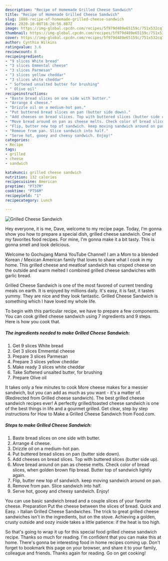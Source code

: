 ```yaml
---
description: "Recipe of Homemade Grilled Cheese Sandwich"
title: "Recipe of Homemade Grilled Cheese Sandwich"
slug: 1888-recipe-of-homemade-grilled-cheese-sandwich
date: 2020-10-08T16:20:56.887Z
image: https://img-global.cpcdn.com/recipes/5f979d489e65159c/751x532cq70/grilled-cheese-sandwich-recipe-main-photo.jpg
thumbnail: https://img-global.cpcdn.com/recipes/5f979d489e65159c/751x532cq70/grilled-cheese-sandwich-recipe-main-photo.jpg
cover: https://img-global.cpcdn.com/recipes/5f979d489e65159c/751x532cq70/grilled-cheese-sandwich-recipe-main-photo.jpg
author: Cynthia Wilkins
ratingvalue: 3.6
reviewcount: 8
recipeingredient:
- "9 slices White bread"
- "3 slices Emmental cheese"
- "3 slices Parmesan"
- "3 slices yellow cheddar"
- "3 slices white cheddar"
- " Softened unsalted butter for brushing"
- " Olive oil"
recipeinstructions:
- "Baste bread slices on one side with butter."
- "Arrange 4 cheese."
- "Drizzle oil on a medium-hot pan."
- "Put buttered bread slices on pan (butter side down)."
- "Add cheeses on bread slices. Top with buttered slices (butter side up)."
- "Move bread around on pan as cheese melts. Check color of bread slices, when golden brown flip bread. Butter top of sandwich lightly again."
- "Flip, butter new top of sandwich. keep moving sandwich around on pan."
- "Remove from pan. Slice sandwich into half."
- "Serve hot, gooey and cheesy sandwich. Enjoy!"
categories:
- Recipe
tags:
- grilled
- cheese
- sandwich

katakunci: grilled cheese sandwich 
nutrition: 132 calories
recipecuisine: American
preptime: "PT37M"
cooktime: "PT56M"
recipeyield: "1"
recipecategory: Lunch

---
```



![Grilled Cheese Sandwich](https://img-global.cpcdn.com/recipes/5f979d489e65159c/751x532cq70/grilled-cheese-sandwich-recipe-main-photo.jpg)

Hey everyone, it is me, Dave, welcome to my recipe page. Today, I'm gonna show you how to prepare a special dish, grilled cheese sandwich. One of my favorites food recipes. For mine, I'm gonna make it a bit tasty. This is gonna smell and look delicious.

Welcome to Gochujang Mamá YouTube Channel! I am a Mom to a blended Korean / Mexican American family that loves to share what I cook in my home. This grilled cheese and meatloaf sandwich has crisped cheese on the outside and warm melted I combined grilled cheese sandwiches with garlic bread.

Grilled Cheese Sandwich is one of the most favored of current trending meals on earth. It is enjoyed by millions daily. It's easy, it is fast, it tastes yummy. They are nice and they look fantastic. Grilled Cheese Sandwich is something which I have loved my whole life.


To begin with this particular recipe, we have to prepare a few components. You can cook grilled cheese sandwich using 7 ingredients and 9 steps. Here is how you cook that.

<!--inarticleads1-->

##### The ingredients needed to make Grilled Cheese Sandwich:

1. Get 9 slices White bread
1. Get 3 slices Emmental cheese
1. Prepare 3 slices Parmesan
1. Prepare 3 slices yellow cheddar
1. Make ready 3 slices white cheddar
1. Take  Softened unsalted butter, for brushing
1. Prepare  Olive oil


It takes only a few minutes to cook More cheese makes for a messier sandwich, but you can add as much as you want - it&#39;s a matter of. (Redirected from Grilled cheese sandwich). The best grilled cheese sandwich recipes ever! A perfectly grilled/toasted cheese sandwich is one of the best things in life and a gourmet grilled. Get clear, step by step instructions for How to Make a Grilled Cheese Sandwich from Food.com. 

<!--inarticleads2-->

##### Steps to make Grilled Cheese Sandwich:

1. Baste bread slices on one side with butter.
1. Arrange 4 cheese.
1. Drizzle oil on a medium-hot pan.
1. Put buttered bread slices on pan (butter side down).
1. Add cheeses on bread slices. Top with buttered slices (butter side up).
1. Move bread around on pan as cheese melts. Check color of bread slices, when golden brown flip bread. Butter top of sandwich lightly again.
1. Flip, butter new top of sandwich. keep moving sandwich around on pan.
1. Remove from pan. Slice sandwich into half.
1. Serve hot, gooey and cheesy sandwich. Enjoy!


You can use basic sandwich bread and a couple slices of your favorite cheese. Preparation Put the cheese between the slices of bread. Quick and Easy. › Italian Grilled Cheese Sandwiches. The trick to great grilled cheese sandwiches isn&#39;t in the ingredients, but on the stove. Achieving a golden, crusty outside and oozy inside takes a little patience: if the heat is too high. 

So that's going to wrap it up for this special food grilled cheese sandwich recipe. Thanks so much for reading. I'm confident that you can make this at home. There's gonna be interesting food in home recipes coming up. Don't forget to bookmark this page on your browser, and share it to your family, colleague and friends. Thanks again for reading. Go on get cooking!
